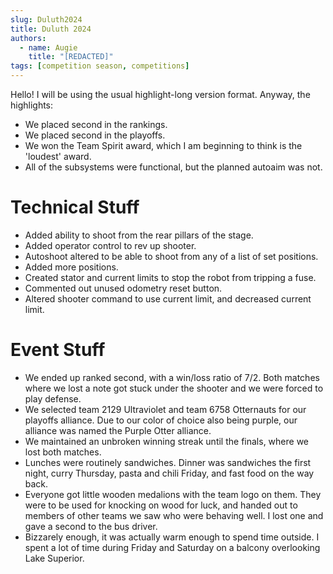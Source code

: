 ```yaml
---
slug: Duluth2024
title: Duluth 2024
authors:
  - name: Augie
    title: "[REDACTED]"
tags: [competition season, competitions]
---
```

Hello! I will be using the usual highlight-long version format. Anyway, the highlights:
* We placed second in the rankings. 
* We placed second in the playoffs. 
* We won the Team Spirit award, which I am beginning to think is the 'loudest' award. 
* All of the subsystems were functional, but the planned autoaim was not. 

<!--truncate-->
# Technical Stuff 
* Added ability to shoot from the rear pillars of the stage.
* Added operator control to rev up shooter. 
* Autoshoot altered to be able to shoot from any of a list of set positions.
* Added more positions.
* Created stator and current limits to stop the robot from tripping a fuse.
* Commented out unused odometry reset button. 
* Altered shooter command to use current limit, and decreased current limit. 
# Event Stuff
* We ended up ranked second, with a win/loss ratio of 7/2. Both matches where we lost a note got stuck under the shooter and we were forced to play defense. 
* We selected team 2129 Ultraviolet and team 6758 Otternauts for our playoffs alliance. Due to our color of choice also being purple, our alliance was named the Purple Otter alliance.
* We maintained an unbroken winning streak until the finals, where we lost both matches. 
* Lunches were routinely sandwiches. Dinner was sandwiches the first night, curry Thursday, pasta and chili Friday, and fast food on the way back.
* Everyone got little wooden medalions with the team logo on them. They were to be used for knocking on wood for luck, and handed out to members of other teams we saw who were behaving well. I lost one and gave a second to the bus driver. 
* Bizzarely enough, it was actually warm enough to spend time outside. I spent a lot of time during Friday and Saturday on a balcony overlooking Lake Superior. 